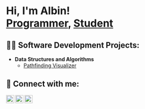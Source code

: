 <h1>Hi, I'm Albin! <br/><a href="https://github.com/AlbinJohns">Programmer</a>, <a href="https://www.linkedin.com/in/joshmadakor/">Student</a></h1>

<h2>👨‍💻 Software Development Projects:</h2>

- <b>Data Structures and Algorithms</b>
  - [Pathfinding Visualizer](https://github.com/AlbinJohns/albinjohns.github.io/tree/master/Pathfinder)

<h2> 🤳 Connect with me:</h2>

[<img align="left" alt="JoshMadakor | Twitter" width="22px" src="https://i.imgur.com/FmYWhQF.png" />][X]
[<img align="left" alt="JoshMadakor | LinkedIn" width="22px" src="https://cdn.jsdelivr.net/npm/simple-icons@v3/icons/linkedin.svg" />][linkedin]
[<img align="left" alt="JoshMadakor | Instagram" width="22px" src="https://cdn.jsdelivr.net/npm/simple-icons@v3/icons/instagram.svg" />][instagram]

[X]: https://twitter.com/johns_albin
[instagram]: https://www.instagram.com/albin.johns/
[linkedin]: https://www.linkedin.com/in/albin-johns/
